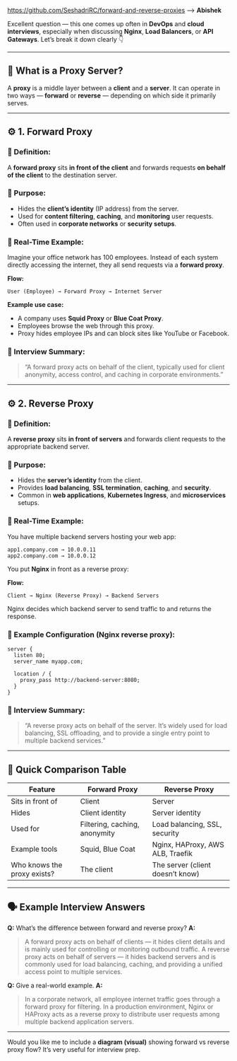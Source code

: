 https://github.com/SeshadriRC/forward-and-reverse-proxies   --> **Abishek**



Excellent question — this one comes up often in **DevOps** and **cloud interviews**, especially when discussing **Nginx**, **Load Balancers**, or **API Gateways**. Let’s break it down clearly 👇

---

## 🔹 What is a Proxy Server?

A **proxy** is a middle layer between a **client** and a **server**.
It can operate in two ways — **forward** or **reverse** — depending on which side it primarily serves.

---

## ⚙️ 1. Forward Proxy

### 🔸 Definition:

A **forward proxy** sits **in front of the client** and forwards requests **on behalf of the client** to the destination server.

### 🔸 Purpose:

* Hides the **client’s identity** (IP address) from the server.
* Used for **content filtering**, **caching**, and **monitoring** user requests.
* Often used in **corporate networks** or **security setups**.

### 🔸 Real-Time Example:

Imagine your office network has 100 employees.
Instead of each system directly accessing the internet, they all send requests via a **forward proxy**.

**Flow:**

```
User (Employee) → Forward Proxy → Internet Server
```

**Example use case:**

* A company uses **Squid Proxy** or **Blue Coat Proxy**.
* Employees browse the web through this proxy.
* Proxy hides employee IPs and can block sites like YouTube or Facebook.

### 🔸 Interview Summary:

> “A forward proxy acts on behalf of the client, typically used for client anonymity, access control, and caching in corporate environments.”

---

## ⚙️ 2. Reverse Proxy

### 🔸 Definition:

A **reverse proxy** sits **in front of servers** and forwards client requests to the appropriate backend server.

### 🔸 Purpose:

* Hides the **server’s identity** from the client.
* Provides **load balancing**, **SSL termination**, **caching**, and **security**.
* Common in **web applications**, **Kubernetes Ingress**, and **microservices** setups.

### 🔸 Real-Time Example:

You have multiple backend servers hosting your web app:

```
app1.company.com → 10.0.0.11
app2.company.com → 10.0.0.12
```

You put **Nginx** in front as a reverse proxy:

**Flow:**

```
Client → Nginx (Reverse Proxy) → Backend Servers
```

Nginx decides which backend server to send traffic to and returns the response.

### 🔸 Example Configuration (Nginx reverse proxy):

```nginx
server {
  listen 80;
  server_name myapp.com;

  location / {
    proxy_pass http://backend-server:8080;
  }
}
```

### 🔸 Interview Summary:

> “A reverse proxy acts on behalf of the server. It’s widely used for load balancing, SSL offloading, and to provide a single entry point to multiple backend services.”

---

## 🧠 Quick Comparison Table

| Feature                     | Forward Proxy                 | Reverse Proxy                    |
| --------------------------- | ----------------------------- | -------------------------------- |
| Sits in front of            | Client                        | Server                           |
| Hides                       | Client identity               | Server identity                  |
| Used for                    | Filtering, caching, anonymity | Load balancing, SSL, security    |
| Example tools               | Squid, Blue Coat              | Nginx, HAProxy, AWS ALB, Traefik |
| Who knows the proxy exists? | The client                    | The server (client doesn’t know) |

---

## 🗣️ Example Interview Answers

**Q:** What’s the difference between forward and reverse proxy?
**A:**

> A forward proxy acts on behalf of clients — it hides client details and is mainly used for controlling or monitoring outbound traffic.
> A reverse proxy acts on behalf of servers — it hides backend servers and is commonly used for load balancing, caching, and providing a unified access point to multiple services.

**Q:** Give a real-world example.
**A:**

> In a corporate network, all employee internet traffic goes through a forward proxy for filtering.
> In a production environment, Nginx or HAProxy acts as a reverse proxy to distribute user requests among multiple backend application servers.

---

Would you like me to include a **diagram (visual)** showing forward vs reverse proxy flow? It’s very useful for interview prep.
